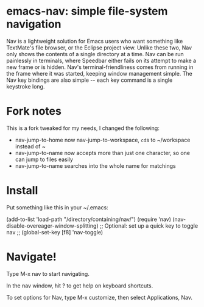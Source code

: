 emacs-nav: simple file-system navigation
========================================

Nav is a lightweight solution for Emacs users who want something like
TextMate's file browser, or the Eclipse project view. Unlike these
two, Nav only shows the contents of a single directory at a time. Nav
can be run painlessly in terminals, where Speedbar either fails on its
attempt to make a new frame or is hidden. Nav's terminal-friendliness
comes from running in the frame where it was started, keeping window
management simple. The Nav key bindings are also simple -- each
key command is a single keystroke long.

# Fork notes

This is a fork tweaked for my needs, I changed the following:

 * nav-jump-to-home now nav-jump-to-workspace, `cd`s to ~/workspace instead of ~
 * nav-jump-to-name now accepts more than just one character, so one can jump to files easily
 * nav-jump-to-name searches into the whole name for matchings

# Install
Put something like this in your ~/.emacs:

(add-to-list 'load-path "/directory/containing/nav/")
(require 'nav)
(nav-disable-overeager-window-splitting)
;; Optional: set up a quick key to toggle nav
;; (global-set-key [f8] 'nav-toggle)

# Navigate!
Type M-x nav to start navigating.

In the nav window, hit ? to get help on keyboard shortcuts.

To set options for Nav, type M-x customize, then select Applications,
Nav.

